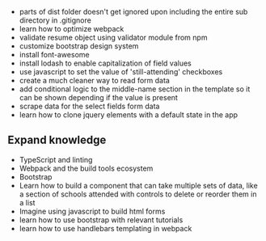 - parts of dist folder doesn't get ignored upon including the entire sub directory in .gitignore
- learn how to optimize webpack
- validate resume object using validator module from npm
- customize bootstrap design system
- install font-awesome
- install lodash to enable capitalization of field values
- use javascript to set the value of 'still-attending' checkboxes
- create a much cleaner way to read form data
- add conditional logic to the middle-name section in the template so it can be shown depending if the value is present
- scrape data for the select fields form data
- learn how to clone jquery elements with a default state in the app


## Expand knowledge
- TypeScript and linting
- Webpack and the build tools ecosystem
- Bootstrap
- Learn how to build a component that can take multiple sets of data, like a section of schools attended with controls to delete or reorder them in a list
- Imagine using javascript to build html forms
- learn how to use bootstrap with relevant tutorials
- learn how to use handlebars templating in webpack